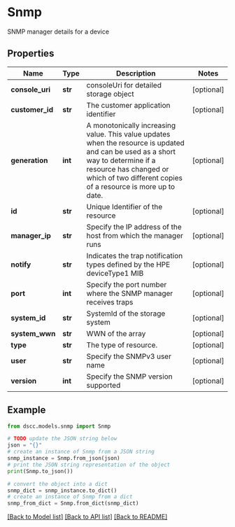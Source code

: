 # Snmp

SNMP manager details for a device

## Properties

Name | Type | Description | Notes
------------ | ------------- | ------------- | -------------
**console_uri** | **str** | consoleUri for detailed storage object | [optional] 
**customer_id** | **str** | The customer application identifier | [optional] 
**generation** | **int** | A monotonically increasing value. This value updates when the resource is updated and can be used as a short way to determine if a resource has changed or which of two different copies of a resource is more up to date. | [optional] 
**id** | **str** | Unique Identifier of the resource | [optional] 
**manager_ip** | **str** | Specify the IP address of the host from which the manager runs | [optional] 
**notify** | **str** | Indicates the trap notification types defined by the HPE deviceType1 MIB | [optional] 
**port** | **int** | Specify the port number where the SNMP manager receives traps | [optional] 
**system_id** | **str** | SystemId of the storage system | [optional] 
**system_wwn** | **str** | WWN of the array | [optional] 
**type** | **str** | The type of resource. | [optional] 
**user** | **str** | Specify the SNMPv3 user name | [optional] 
**version** | **int** | Specify the SNMP version supported | [optional] 

## Example

```python
from dscc.models.snmp import Snmp

# TODO update the JSON string below
json = "{}"
# create an instance of Snmp from a JSON string
snmp_instance = Snmp.from_json(json)
# print the JSON string representation of the object
print(Snmp.to_json())

# convert the object into a dict
snmp_dict = snmp_instance.to_dict()
# create an instance of Snmp from a dict
snmp_from_dict = Snmp.from_dict(snmp_dict)
```
[[Back to Model list]](../README.md#documentation-for-models) [[Back to API list]](../README.md#documentation-for-api-endpoints) [[Back to README]](../README.md)


